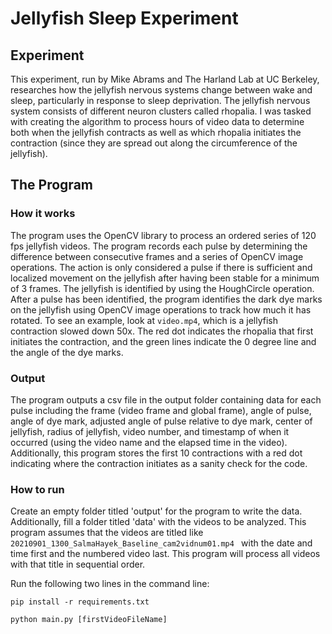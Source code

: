# Jellyfish Sleep Experiment
## Experiment
This experiment, run by Mike Abrams and The Harland Lab at UC Berkeley, researches how the jellyfish nervous systems change between wake and sleep, particularly in response to sleep deprivation. The jellyfish nervous system consists of different neuron clusters called rhopalia. I was tasked with creating the algorithm to process hours of video data to determine both when the jellyfish contracts as well as which rhopalia initiates the contraction (since they are spread out along the circumference of the jellyfish). 
## The Program
### How it works
The program uses the OpenCV library to process an ordered series of 120 fps jellyfish videos. The program records each pulse by determining the difference between consecutive frames and a series of OpenCV image operations. The action is only considered a pulse if there is sufficient and localized movement on the jellyfish after having been stable for a minimum of 3 frames. The jellyfish is identified by using the HoughCircle operation. 
After a pulse has been identified, the program identifies the dark dye marks on the jellyfish using OpenCV image operations to track how much it has rotated.
To see an example, look at `video.mp4`, which is a jellyfish contraction slowed down 50x. The red dot indicates the rhopalia that first initiates the contraction, and the green lines indicate the 0 degree line and the angle of the dye marks.
### Output
The program outputs a csv file in the output folder containing data for each pulse including the frame (video frame and global frame), angle of pulse, angle of dye mark, adjusted angle of pulse relative to dye mark, center of jellyfish, radius of jellyfish, video number, and timestamp of when it occurred (using the video name and the elapsed time in the video). Additionally, this program stores the first 10 contractions with a red dot indicating where the contraction initiates as a sanity check for the code.
### How to run
Create an empty folder titled 'output' for the program to write the data. Additionally, fill a folder titled 'data'  with the videos to be analyzed. This program assumes that the videos are titled like `20210901_1300_SalmaHayek_Baseline_cam2vidnum01.mp4 ` with the date and time first and the numbered video last. This program will process all videos with that title in sequential order.

Run the following two lines in the command line:

`pip install -r requirements.txt`

`python main.py [firstVideoFileName] `


